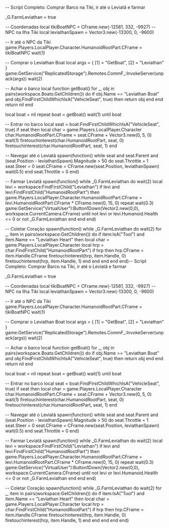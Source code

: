 -- Script Completo: Comprar Barco na Tiki, ir até o Leviatã e farmar

_G.FarmLeviathan = true

-- Coordenadas
local tikiBoatNPC = CFrame.new(-12581, 332, -9927) -- NPC na Ilha Tiki
local leviathanSpawn = Vector3.new(-13300, 0, -9600)

-- Ir até o NPC da Tiki
game.Players.LocalPlayer.Character.HumanoidRootPart.CFrame = tikiBoatNPC
wait(1)

-- Comprar o Leviathan Boat
local args = {
    [1] = "GetBoat",
    [2] = "Leviathan"
}
game:GetService("ReplicatedStorage").Remotes.CommF_:InvokeServer(unpack(args))
wait(2)

-- Achar o barco
local function getBoat()
    for _, obj in pairs(workspace.Boats:GetChildren()) do
        if obj.Name == "Leviathan Boat" and obj:FindFirstChildWhichIsA("VehicleSeat", true) then
            return obj
        end
    end
    return nil
end

local boat = nil
repeat boat = getBoat() wait(1) until boat

-- Entrar no barco
local seat = boat:FindFirstChildWhichIsA("VehicleSeat", true)
if seat then
    local char = game.Players.LocalPlayer.Character
    char.HumanoidRootPart.CFrame = seat.CFrame + Vector3.new(0, 5, 0)
    wait(1)
    firetouchinterest(char.HumanoidRootPart, seat, 0)
    firetouchinterest(char.HumanoidRootPart, seat, 1)
end

-- Navegar até o Leviatã
spawn(function()
    while seat and seat.Parent and (seat.Position - leviathanSpawn).Magnitude > 50 do
        seat.Throttle = 1
        seat.Steer = 0
        seat.CFrame = CFrame.new(seat.Position, leviathanSpawn)
        wait(0.5)
    end
    seat.Throttle = 0
end)

-- Farmar Leviatã
spawn(function()
    while _G.FarmLeviathan do
        wait(2)
        local levi = workspace:FindFirstChild("Leviathan")
        if levi and levi:FindFirstChild("HumanoidRootPart") then
            game.Players.LocalPlayer.Character.HumanoidRootPart.CFrame = levi.HumanoidRootPart.CFrame * CFrame.new(0, 15, 0)
            repeat
                wait(0.3)
                game:GetService("VirtualUser"):Button1Down(Vector2.new(0,0), workspace.CurrentCamera.CFrame)
            until not levi or levi.Humanoid.Health <= 0 or not _G.FarmLeviathan
        end
    end
end)

-- Coletar Coração
spawn(function()
    while _G.FarmLeviathan do
        wait(2)
        for _, item in pairs(workspace:GetChildren()) do
            if item:IsA("Tool") and item.Name == "Leviathan Heart" then
                local char = game.Players.LocalPlayer.Character
                local hrp = char:FindFirstChild("HumanoidRootPart")
                if hrp then
                    hrp.CFrame = item.Handle.CFrame
                    firetouchinterest(hrp, item.Handle, 0)
                    firetouchinterest(hrp, item.Handle, 1)
                end
            end
        end
    end
end)-- Script Completo: Comprar Barco na Tiki, ir até o Leviatã e farmar

_G.FarmLeviathan = true

-- Coordenadas
local tikiBoatNPC = CFrame.new(-12581, 332, -9927) -- NPC na Ilha Tiki
local leviathanSpawn = Vector3.new(-13300, 0, -9600)

-- Ir até o NPC da Tiki
game.Players.LocalPlayer.Character.HumanoidRootPart.CFrame = tikiBoatNPC
wait(1)

-- Comprar o Leviathan Boat
local args = {
    [1] = "GetBoat",
    [2] = "Leviathan"
}
game:GetService("ReplicatedStorage").Remotes.CommF_:InvokeServer(unpack(args))
wait(2)

-- Achar o barco
local function getBoat()
    for _, obj in pairs(workspace.Boats:GetChildren()) do
        if obj.Name == "Leviathan Boat" and obj:FindFirstChildWhichIsA("VehicleSeat", true) then
            return obj
        end
    end
    return nil
end

local boat = nil
repeat boat = getBoat() wait(1) until boat

-- Entrar no barco
local seat = boat:FindFirstChildWhichIsA("VehicleSeat", true)
if seat then
    local char = game.Players.LocalPlayer.Character
    char.HumanoidRootPart.CFrame = seat.CFrame + Vector3.new(0, 5, 0)
    wait(1)
    firetouchinterest(char.HumanoidRootPart, seat, 0)
    firetouchinterest(char.HumanoidRootPart, seat, 1)
end

-- Navegar até o Leviatã
spawn(function()
    while seat and seat.Parent and (seat.Position - leviathanSpawn).Magnitude > 50 do
        seat.Throttle = 1
        seat.Steer = 0
        seat.CFrame = CFrame.new(seat.Position, leviathanSpawn)
        wait(0.5)
    end
    seat.Throttle = 0
end)

-- Farmar Leviatã
spawn(function()
    while _G.FarmLeviathan do
        wait(2)
        local levi = workspace:FindFirstChild("Leviathan")
        if levi and levi:FindFirstChild("HumanoidRootPart") then
            game.Players.LocalPlayer.Character.HumanoidRootPart.CFrame = levi.HumanoidRootPart.CFrame * CFrame.new(0, 15, 0)
            repeat
                wait(0.3)
                game:GetService("VirtualUser"):Button1Down(Vector2.new(0,0), workspace.CurrentCamera.CFrame)
            until not levi or levi.Humanoid.Health <= 0 or not _G.FarmLeviathan
        end
    end
end)

-- Coletar Coração
spawn(function()
    while _G.FarmLeviathan do
        wait(2)
        for _, item in pairs(workspace:GetChildren()) do
            if item:IsA("Tool") and item.Name == "Leviathan Heart" then
                local char = game.Players.LocalPlayer.Character
                local hrp = char:FindFirstChild("HumanoidRootPart")
                if hrp then
                    hrp.CFrame = item.Handle.CFrame
                    firetouchinterest(hrp, item.Handle, 0)
                    firetouchinterest(hrp, item.Handle, 1)
                end
            end
        end
    end
end)        
